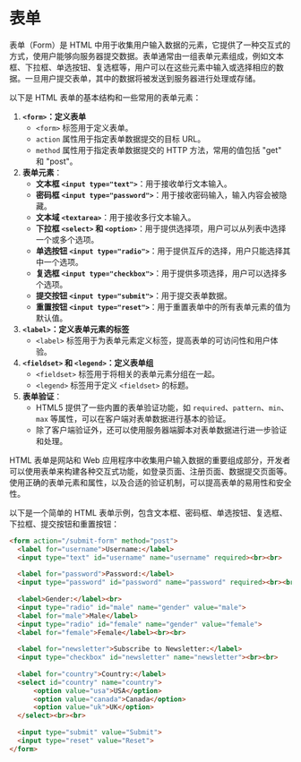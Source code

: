 # 表单

表单（Form）是 HTML 中用于收集用户输入数据的元素，它提供了一种交互式的方式，使用户能够向服务器提交数据。表单通常由一组表单元素组成，例如文本框、下拉框、单选按钮、复选框等，用户可以在这些元素中输入或选择相应的数据。一旦用户提交表单，其中的数据将被发送到服务器进行处理或存储。

以下是 HTML 表单的基本结构和一些常用的表单元素：

1. **`<form>`：定义表单**
   - `<form>` 标签用于定义表单。
   - `action` 属性用于指定表单数据提交的目标 URL。
   - `method` 属性用于指定表单数据提交的 HTTP 方法，常用的值包括 "get" 和 "post"。
2. **表单元素**：
   - **文本框 `<input type="text">`**：用于接收单行文本输入。
   - **密码框 `<input type="password">`**：用于接收密码输入，输入内容会被隐藏。
   - **文本域 `<textarea>`**：用于接收多行文本输入。
   - **下拉框 `<select>` 和 `<option>`**：用于提供选择项，用户可以从列表中选择一个或多个选项。
   - **单选按钮 `<input type="radio">`**：用于提供互斥的选择，用户只能选择其中一个选项。
   - **复选框 `<input type="checkbox">`**：用于提供多项选择，用户可以选择多个选项。
   - **提交按钮 `<input type="submit">`**：用于提交表单数据。
   - **重置按钮 `<input type="reset">`**：用于重置表单中的所有表单元素的值为默认值。
3. **`<label>`：定义表单元素的标签**
   - `<label>` 标签用于为表单元素定义标签，提高表单的可访问性和用户体验。
4. **`<fieldset>` 和 `<legend>`：定义表单组**
   - `<fieldset>` 标签用于将相关的表单元素分组在一起。
   - `<legend>` 标签用于定义 `<fieldset>` 的标题。
5. **表单验证**：
   - HTML5 提供了一些内置的表单验证功能，如 `required`、`pattern`、`min`、`max` 等属性，可以在客户端对表单数据进行基本的验证。
   - 除了客户端验证外，还可以使用服务器端脚本对表单数据进行进一步验证和处理。

HTML 表单是网站和 Web 应用程序中收集用户输入数据的重要组成部分，开发者可以使用表单来构建各种交互式功能，如登录页面、注册页面、数据提交页面等。使用正确的表单元素和属性，以及合适的验证机制，可以提高表单的易用性和安全性。

以下是一个简单的 HTML 表单示例，包含文本框、密码框、单选按钮、复选框、下拉框、提交按钮和重置按钮：

```html
<form action="/submit-form" method="post">
  <label for="username">Username:</label>
  <input type="text" id="username" name="username" required><br><br>
  
  <label for="password">Password:</label>
  <input type="password" id="password" name="password" required><br><br>
  
  <label>Gender:</label><br>
  <input type="radio" id="male" name="gender" value="male">
  <label for="male">Male</label>
  <input type="radio" id="female" name="gender" value="female">
  <label for="female">Female</label><br><br>
  
  <label for="newsletter">Subscribe to Newsletter:</label>
  <input type="checkbox" id="newsletter" name="newsletter"><br><br>
  
  <label for="country">Country:</label>
  <select id="country" name="country">
      <option value="usa">USA</option>
      <option value="canada">Canada</option>
      <option value="uk">UK</option>
  </select><br><br>
  
  <input type="submit" value="Submit">
  <input type="reset" value="Reset">
</form>
```

